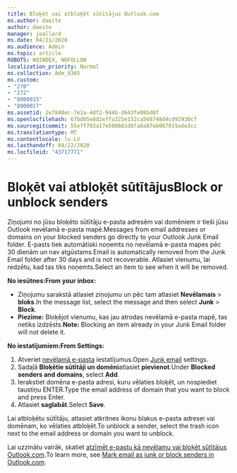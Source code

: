 ```yaml
---
title: Bloķēt vai atbloķēt sūtītājus Outlook.com
ms.author: daeite
author: daeite
manager: joallard
ms.date: 04/21/2020
ms.audience: Admin
ms.topic: article
ROBOTS: NOINDEX, NOFOLLOW
localization_priority: Normal
ms.collection: Adm_O365
ms.custom:
- "270"
- "272"
- "8000015"
- "8000017"
ms.assetid: 2ef840ec-7e1a-4df2-944b-d643fe08bd8f
ms.openlocfilehash: 67bd05e8d2effa325e152ca568748d4cd92930cf
ms.sourcegitcommit: 55eff703a17e500681d8fa6a87eb067019ade3cc
ms.translationtype: MT
ms.contentlocale: lv-LV
ms.lasthandoff: 04/22/2020
ms.locfileid: "43717771"
---
```

# <a name="block-or-unblock-senders"></a><span data-ttu-id="9dfcc-102">Bloķēt vai atbloķēt sūtītājus</span><span class="sxs-lookup"><span data-stu-id="9dfcc-102">Block or unblock senders</span></span>

<span data-ttu-id="9dfcc-103">Ziņojumi no jūsu bloķēto sūtītāju e-pasta adresēm vai domēniem ir tieši jūsu Outlook nevēlamā e-pasta mapē.</span><span class="sxs-lookup"><span data-stu-id="9dfcc-103">Messages from email addresses or domains on your blocked senders go directly to your Outlook Junk Email folder.</span></span> <span data-ttu-id="9dfcc-104">E-pasts tiek automātiski noņemts no nevēlamā e-pasta mapes pēc 30 dienām un nav atgūstams.</span><span class="sxs-lookup"><span data-stu-id="9dfcc-104">Email is automatically removed from the Junk Email folder after 30 days and is not recoverable.</span></span> <span data-ttu-id="9dfcc-105">Atlasiet vienumu, lai redzētu, kad tas tiks noņemts.</span><span class="sxs-lookup"><span data-stu-id="9dfcc-105">Select an item to see when it will be removed.</span></span>

<span data-ttu-id="9dfcc-106">**No iesūtnes:**</span><span class="sxs-lookup"><span data-stu-id="9dfcc-106">**From your inbox:**</span></span>

- <span data-ttu-id="9dfcc-107">Ziņojumu sarakstā atlasiet ziņojumu un pēc tam atlasiet **Nevēlamais** > **bloks**.</span><span class="sxs-lookup"><span data-stu-id="9dfcc-107">In the message list, select the message and then select **Junk** > **Block**.</span></span>
- <span data-ttu-id="9dfcc-108">**Piezīme:** Bloķējot vienumu, kas jau atrodas nevēlamā e-pasta mapē, tas netiks izdzēsts.</span><span class="sxs-lookup"><span data-stu-id="9dfcc-108">**Note:** Blocking an item already in your Junk Email folder will not delete it.</span></span>

<span data-ttu-id="9dfcc-109">**No iestatījumiem:**</span><span class="sxs-lookup"><span data-stu-id="9dfcc-109">**From Settings:**</span></span>

1. <span data-ttu-id="9dfcc-110">Atveriet [nevēlamā e-pasta](https://outlook.live.com/mail/options/mail/junkEmail) iestatījumus.</span><span class="sxs-lookup"><span data-stu-id="9dfcc-110">Open [Junk email](https://outlook.live.com/mail/options/mail/junkEmail) settings.</span></span>
2. <span data-ttu-id="9dfcc-111">Sadaļā **Bloķētie sūtītāji un domēni**atlasiet **pievienot**.</span><span class="sxs-lookup"><span data-stu-id="9dfcc-111">Under **Blocked senders and domains**, select **Add**.</span></span>
3. <span data-ttu-id="9dfcc-112">Ierakstiet domēna e-pasta adresi, kuru vēlaties bloķēt, un nospiediet taustiņu ENTER.</span><span class="sxs-lookup"><span data-stu-id="9dfcc-112">Type the email address of domain that you want to block and press Enter.</span></span>
4. <span data-ttu-id="9dfcc-113">Atlasiet **saglabāt**.</span><span class="sxs-lookup"><span data-stu-id="9dfcc-113">Select **Save**.</span></span>

<span data-ttu-id="9dfcc-114">Lai atbloķētu sūtītāju, atlasiet atkritnes ikonu blakus e-pasta adresei vai domēnam, ko vēlaties atbloķēt.</span><span class="sxs-lookup"><span data-stu-id="9dfcc-114">To unblock a sender, select the trash icon next to the email address or domain you want to unblock.</span></span>

<span data-ttu-id="9dfcc-115">Lai uzzinātu vairāk, skatiet [atzīmēt e-pastu kā nevēlamu vai bloķēt sūtītājus Outlook.com](https://support.office.com/article/a3ece97b-82f8-4a5e-9ac3-e92fa6427ae4?wt.mc_id=Office_Outlook_com_Alchemy).</span><span class="sxs-lookup"><span data-stu-id="9dfcc-115">To learn more, see [Mark email as junk or block senders in Outlook.com](https://support.office.com/article/a3ece97b-82f8-4a5e-9ac3-e92fa6427ae4?wt.mc_id=Office_Outlook_com_Alchemy).</span></span>